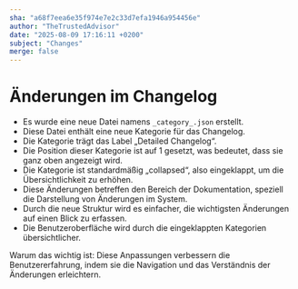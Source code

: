 ```yaml
---
sha: "a68f7eea6e35f974e7e2c33d7efa1946a954456e"
author: "TheTrustedAdvisor"
date: "2025-08-09 17:16:11 +0200"
subject: "Changes"
merge: false
---
```


# Änderungen im Changelog

- Es wurde eine neue Datei namens `_category_.json` erstellt.
- Diese Datei enthält eine neue Kategorie für das Changelog.
- Die Kategorie trägt das Label „Detailed Changelog“.
- Die Position dieser Kategorie ist auf 1 gesetzt, was bedeutet, dass sie ganz oben angezeigt wird.
- Die Kategorie ist standardmäßig „collapsed“, also eingeklappt, um die Übersichtlichkeit zu erhöhen.
- Diese Änderungen betreffen den Bereich der Dokumentation, speziell die Darstellung von Änderungen im System.
- Durch die neue Struktur wird es einfacher, die wichtigsten Änderungen auf einen Blick zu erfassen.
- Die Benutzeroberfläche wird durch die eingeklappten Kategorien übersichtlicher.

Warum das wichtig ist: Diese Anpassungen verbessern die Benutzererfahrung, indem sie die Navigation und das Verständnis der Änderungen erleichtern.

